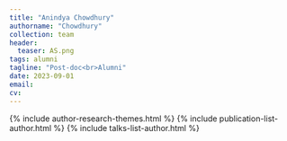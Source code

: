 ```yaml
---
title: "Anindya Chowdhury"
authorname: "Chowdhury"
collection: team
header:
  teaser: AS.png
tags: alumni
tagline: "Post-doc<br>Alumni"
date: 2023-09-01
email: 
cv: 
---
```



{% include author-research-themes.html %}
{% include publication-list-author.html %}
{% include talks-list-author.html %}